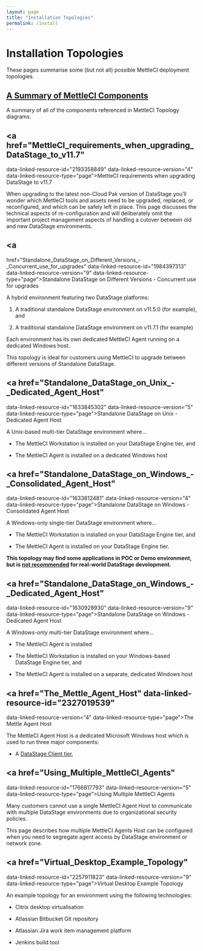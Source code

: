 ```yaml
---
layout: page
title: "Installation Topologies"
permalink: /install
---
```


# Installation Topologies

These pages summarise some (but not all) possible MettleCI deployment
topologies.

## [A Summary of MettleCI Components](A_Summary_of_MettleCI_Components)

A summary of all of the components referenced in MettleCI Topology
diagrams.

## <a href="MettleCI_requirements_when_upgrading_DataStage_to_v11.7"
data-linked-resource-id="2193358849" data-linked-resource-version="4"
data-linked-resource-type="page">MettleCI requirements when upgrading
DataStage to v11.7</a>

When upgrading to the latest non-Cloud Pak version of DataStage you’ll
wonder which MettleCI tools and assets need to be upgraded, replaced, or
reconfigured, and which can be safely left in place. This page discusses
the technical aspects of re-configuration and will deliberately omit the
important project management aspects of handling a cutover between old
and new DataStage environments.

## <a
href="Standalone_DataStage_on_Different_Versions_-_Concurrent_use_for_upgrades"
data-linked-resource-id="1984397313" data-linked-resource-version="9"
data-linked-resource-type="page">Standalone DataStage on Different
Versions - Concurrent use for upgrades</a>

A hybrid environment featuring two DataStage platforms:

1.  A traditional standalone DataStage environment on v11.5.0 (for
    example), and

2.  A traditional standalone DataStage environment on v11.7.1 (for
    example)

Each environment has its own dedicated MettleCI Agent running on a
dedicated Windows host.

This topology is ideal for customers using MettleCI to upgrade between
different versions of Standalone DataStage.

## <a href="Standalone_DataStage_on_Unix_-_Dedicated_Agent_Host"
data-linked-resource-id="1633845302" data-linked-resource-version="5"
data-linked-resource-type="page">Standalone DataStage on Unix -
Dedicated Agent Host</a>

A Unix-based multi-tier DataStage environment where…

-   The MettleCI Workstation is installed on your DataStage Engine tier,
    and

-   The MettleCI Agent is installed on a dedicated Windows host

## <a href="Standalone_DataStage_on_Windows_-_Consolidated_Agent_Host"
data-linked-resource-id="1633812481" data-linked-resource-version="4"
data-linked-resource-type="page">Standalone DataStage on Windows -
Consolidated Agent Host</a>

A Windows-only single-tier DataStage environment where…

-   The MettleCI Workstation is installed on your DataStage Engine tier,
    and

-   The MettleCI Agent is installed on your DataStage Engine tier.

**This topology may find some applications in POC or Demo environment,
but is <u>not recommended</u> for real-world DataStage development.**

## <a href="Standalone_DataStage_on_Windows_-_Dedicated_Agent_Host"
data-linked-resource-id="1630928930" data-linked-resource-version="9"
data-linked-resource-type="page">Standalone DataStage on Windows -
Dedicated Agent Host</a>

A Windows-only multi-tier DataStage environment where…

-   The MettleCI Agent is installed

-   The MettleCI Workstation is installed on your Windows-based
    DataStage Engine tier, and

-   The MettleCI Agent is installed on a separate, dedicated Windows
    host

## <a href="The_Mettle_Agent_Host" data-linked-resource-id="2327019539"
data-linked-resource-version="4" data-linked-resource-type="page">The
Mettle Agent Host</a>

The MettleCI Agent Host is a dedicated Microsoft Windows host which is
used to run three major components:

-   A <a
    href="https://www.ibm.com/docs/en/iis/11.7?topic=components-client-tier"
    rel="nofollow">DataStage Client tier</a>,

## <a href="Using_Multiple_MettleCI_Agents"
data-linked-resource-id="1766817793" data-linked-resource-version="5"
data-linked-resource-type="page">Using Multiple MettleCI Agents</a>

Many customers cannot use a single MettleCI Agent Host to communicate
with multiple DataStage environments due to organizational security
policies.

This page describes how multiple MettleCI Agents Host can be configured
when you need to segregate agent access by DataStage environment or
network zone.

## <a href="Virtual_Desktop_Example_Topology"
data-linked-resource-id="2257911823" data-linked-resource-version="9"
data-linked-resource-type="page">Virtual Desktop Example Topology</a>

An example topology for an environment using the following technologies:

-   Citrix desktop virtualisation

-   Atlassian Bitbucket Git repository

-   Atlassian Jira work item management platform

-   Jenkins build tool
